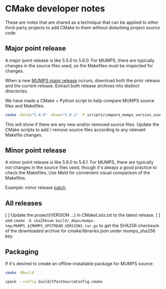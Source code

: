 # CMake developer notes

These are notes that are shared as a technique that can be applied to other third-party projects to add CMake to them without disturbing project source code.

## Major point release

A major point release is like 5.5.0 to 5.6.0.
For MUMPS, there are typically changes in the source files used, so the Makefiles must be inspected for changes.

When a new
[MUMPS major release](https://mumps-solver.org/index.php?page=dwnld#cl)
occurs, download both the prior release and the current release.
Extract both release archives into distinct directories.

We have made a CMake + Python script to help compare MUMPS source files and Makefiles.

```sh
cmake -Dold="5.8.0" -Dnew="5.8.1" -P scripts/compare_mumps_version_source.cmake
```

This will show if there are any new and/or removed source files.
Update the CMake scripts to add / remove source files according to any relevant Makefile changes.

## Minor point release

A minor point release is like 5.6.0 to 5.6.1.
For MUMPS, there are typically not changes in the source files used, though it's always a good practice to check the Makefiles.
Use Meld for convenient visual comparison of the Makefiles.

Example: minor release
[patch](https://github.com/scivision/mumps/commit/c12584665024737f177d831256c6fb891104b133).

## All releases

[ ] Update the project(VERSION ...) in CMakeLists.txt to the latest release.
[ ] use `cmake -E sha256sum build/_deps/mumps-tmp/MUMPS_${MUMPS_UPSTREAM_VERSION}.tar.gz` to get the SHA256 checksum of the downloaded archive for cmake/libraries.json under mumps_sha256 key.

## Packaging

If it's desired to create an offline-installable package for MUMPS source:

```sh
cmake -Bbuild

cpack --config build/CPackSourceConfig.cmake
```
